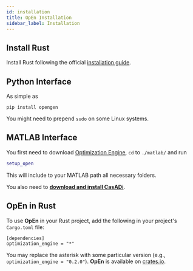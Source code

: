 ```yaml
---
id: installation
title: OpEn Installation
sidebar_label: Installation
---
```


## Install Rust

Install Rust following the official [installation guide](https://www.rust-lang.org/tools/install).


## Python Interface
As simple as

```
pip install opengen
```

You might need to prepend `sudo` on some Linux 
systems.

## MATLAB Interface
You first need to download [Optimization Engine](https://github.com/alphaville/optimization-engine/archive/master.zip), `cd` to `./matlab/` and run 

```matlab
setup_open
```

This will include to your MATLAB path all necessary folders.

You also need to [**download and install CasADi**](https://web.casadi.org/).

## OpEn in Rust 
To use **OpEn** in your Rust project, add the following in your project's `Cargo.toml` file:

```
[dependencies]
optimization_engine = "*"
```

You may replace the asterisk with some particular version (e.g., `optimization_engine = "0.2.0"`).
**OpEn** is available on [crates.io](https://crates.io/crates/optimization_engine).
